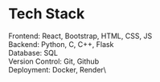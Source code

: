 # Tech Stack

Frontend: React, Bootstrap, HTML, CSS, JS\
Backend: Python, C, C++, Flask\
Database: SQL\
Version Control: Git, Github\
Deployment: Docker, Render\
